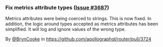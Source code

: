 ### Fix metrics attribute types ([Issue #3687](https://github.com/apollographql/router/issues/3687))

Metrics attributes were being coerced to strings. This is now fixed.
In addition, the logic around types accepted as metrics attributes has been simplified. It will log and ignore values of the wrong type.

By [@BrynCooke](https://github.com/BrynCooke) in https://github.com/apollographql/router/pull/3724
